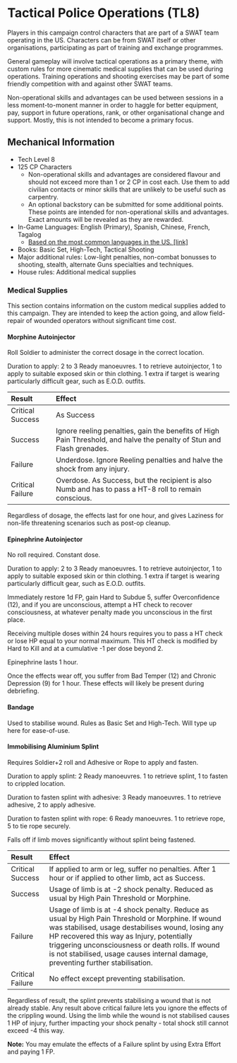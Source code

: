 # Tactical Police Operations (TL8)

Players in this campaign control characters that are part of a SWAT team
operating in the US. Characters can be from SWAT itself or other organisations,
participating as part of training and exchange programmes.

General gameplay will involve tactical operations as a primary theme, with
custom rules for more cinematic medical supplies that can be used during
operations. Training operations and shooting exercises may be part of some
friendly competition with and against other SWAT teams.

Non-operational skills and advantages can be used between sessions
in a less moment-to-monent manner in order to haggle for better equipment, pay,
support in future operations, rank, or other organisational change and support.
Mostly, this is not intended to become a primary focus.

## Mechanical Information

- Tech Level 8
- 125 CP Characters
  - Non-operational skills and advantages are considered flavour and should
    not exceed more than 1 or 2 CP in cost each. Use them to add civilian
    contacts or minor skills that are unlikely to be useful such as carpentry.
  - An optional backstory can be submitted for some additional points. These
    points are intended for non-operational skills and advantages. Exact
    amounts will be revealed as they are rewarded.
- In-Game Languages: English (Primary), Spanish, Chinese, French, Tagalog
  - [Based on the most common languages in the US. [link]](https://www.worldatlas.com/articles/the-most-spoken-languages-in-america.html)
- Books: Basic Set, High-Tech, Tactical Shooting
- Major additional rules: Low-light penalties, non-combat bonusses to shooting,
  stealth, alternate Guns specialties and techniques.
- House rules: Additional medical supplies

### Medical Supplies

This section contains information on the custom medical supplies added to this
campaign. They are intended to keep the action going, and allow field-repair of
wounded operators without significant time cost.

#### Morphine Autoinjector

Roll Soldier to administer the correct dosage in the correct location.

Duration to apply: 2 to 3 Ready manoeuvres. 1 to retrieve autoinjector, 1 to
apply to suitable exposed skin or thin clothing. 1 extra if target is wearing
particularly difficult gear, such as E.O.D. outfits.

| Result           | Effect                                                                                                                |
| :--------------- | :-------------------------------------------------------------------------------------------------------------------- |
| Critical Success | As Success                                                                                                            |
| Success          | Ignore reeling penalties, gain the benefits of High Pain Threshold, and halve the penalty of Stun and Flash grenades. |
| Failure          | Underdose. Ignore Reeling penalties and halve the shock from any injury.                                              |
| Critical Failure | Overdose. As Success, but the recipient is also Numb and has to pass a HT-8 roll to remain conscious.                 |

Regardless of dosage, the effects last for one hour, and gives Laziness for non-life threatening scenarios such as post-op cleanup.

#### Epinephrine Autoinjector

No roll required. Constant dose.

Duration to apply: 2 to 3 Ready manoeuvres. 1 to retrieve autoinjector, 1 to
apply to suitable exposed skin or thin clothing. 1 extra if target is wearing
particularly difficult gear, such as E.O.D. outfits.

Immediately restore 1d FP, gain Hard to Subdue 5, suffer Overconfidence (12),
and if you are unconscious, attempt a HT check to recover consciousness, at
whatever penalty made you unconscious in the first place.

Receiving multiple doses within 24 hours requires you to pass a HT check or lose
HP equal to your normal maximum. This HT check is modified by Hard to Kill and
at a cumulative -1 per dose beyond 2.

Epinephrine lasts 1 hour.

Once the effects wear off, you suffer from Bad Temper (12) and Chronic
Depression (9) for 1 hour. These effects will likely be present during
debriefing.

#### Bandage

Used to stabilise wound. Rules as Basic Set and High-Tech. Will type up here for
ease-of-use.

#### Immobilising Aluminium Splint

Requires Soldier+2 roll and Adhesive or Rope to apply and fasten.

Duration to apply splint: 2 Ready manoeuvres. 1 to retrieve splint, 1 to fasten
to crippled location.

Duration to fasten splint with adhesive: 3 Ready manoeuvres. 1 to retrieve
adhesive, 2 to apply adhesive.

Duration to fasten splint with rope: 6 Ready manoeuvres. 1 to retrieve rope, 5
to tie rope securely.

Falls off if limb moves significantly without splint being fastened.

| Result           | Effect                                                                                                                                                                                                                                                                                                                                      |
| :--------------- | :------------------------------------------------------------------------------------------------------------------------------------------------------------------------------------------------------------------------------------------------------------------------------------------------------------------------------------------ |
| Critical Success | If applied to arm or leg, suffer no penalties. After 1 hour or if applied to other limb, act as Success.                                                                                                                                                                                                                                    |
| Success          | Usage of limb is at -2 shock penalty. Reduced as usual by High Pain Threshold or Morphine.                                                                                                                                                                                                                                                  |
| Failure          | Usage of limb is at -4 shock penalty. Reduce as usual by High Pain Threshold or Morphine. If wound was stabilised, usage destabilises wound, losing any HP recovered this way as Injury, potentially triggering unconsciousness or death rolls. If wound is not stabilised, usage causes internal damage, preventing further stabilisation. |
| Critical Failure | No effect except preventing stabilisation.                                                                                                                                                                                                                                                                                                  |

Regardless of result, the splint prevents stabilising a wound that is not
already stable. Any result above critical failure lets you ignore the effects of
the crippling wound. Using the limb while the wound is not stabilised causes 1
HP of injury, further impacting your shock penalty - total shock still cannot
exceed -4 this way.

**Note:** You may emulate the effects of a Failure splint by using Extra Effort
and paying 1 FP.
